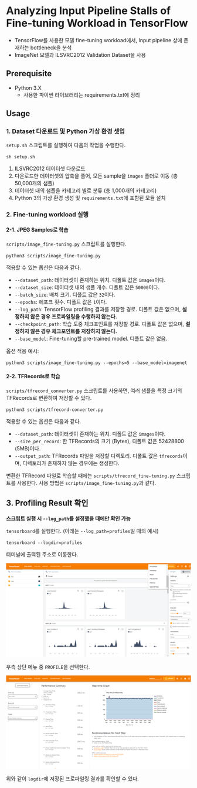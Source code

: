 # Analyzing Input Pipeline Stalls of Fine-tuning Workload in TensorFlow
* TensorFlow를 사용한 모델 fine-tuning workload에서, Input pipeline 상에 존재하는 bottleneck을 분석
* ImageNet 모델과 ILSVRC2012 Validation Dataset을 사용

## Prerequisite
* Python 3.X
  * 사용한 파이썬 라이브러리는 requirements.txt에 정리

## Usage
### 1. Dataset 다운로드 및 Python 가상 환경 셋업
`setup.sh` 스크립트를 실행하여 다음의 작업을 수행한다.

```shell
sh setup.sh
```

1. ILSVRC2012 데이터셋 다운로드
2. 다운로드한 데이터셋의 압축을 풀어, 모든 sample을 `images` 폴더로 이동 (총 50,000개의 샘플)
3. 데이터셋 내의 샘플을 카테고리 별로 분류 (총 1,000개의 카테고리)
4. Python 3의 가상 환경 생성 및 `requirements.txt`에 포함된 모듈 설치

### 2. Fine-tuning workload 실행
#### 2-1. JPEG Samples로 학습
`scripts/image_fine-tuning.py` 스크립트를 실행한다.

```shell
python3 scripts/image_fine-tuning.py
```

적용할 수 있는 옵션은 다음과 같다.
* `--dataset_path`: 데이터셋이 존재하는 위치. 디폴트 값은 `images`이다.
* `--dataset_size`: 데이터셋 내의 샘플 개수. 디폴트 값은 `50000`이다.
* `--batch_size`: 배치 크기. 디폴트 값은 `32`이다.
* `--epochs`: 에포크 횟수. 디폴트 값은 `1`이다.
* `--log_path`: TensorFlow profiling 결과를 저장할 경로. 디폴트 값은 없으며, **설정하지 않은 경우 프로파일링을 수행하지 않는다.**
* `--checkpoint_path`: 학습 도중 체크포인트를 저장할 경로. 디폴트 값은 없으며, **설정하지 않은 경우 체크포인트를 저장하지 않는다.**
* `--base_model`: Fine-tuning할 pre-trained model. 디폴트 값은 없음.

옵션 적용 예시:
```shell
python3 scripts/image_fine-tuning.py --epochs=5 --base_model=imagenet
```

#### 2-2. TFRecords로 학습
`scripts/tfrecord_converter.py` 스크립트를 사용하면, 여러 샘플을 특정 크기의 TFRecords로 변환하여 저장할 수 있다.

```shell
python3 scripts/tfrecord-converter.py
```

적용할 수 있는 옵션은 다음과 같다.
* `--dataset_path`: 데이터셋이 존재하는 위치. 디폴트 값은 `images`이다.
* `--size_per_record`: 한 TFRecords의 크기 (Bytes), 디폴트 값은 52428800 (5MB)이다.
* `--output_path`: TFRecords 파일을 저장할 디렉토리. 디폴트 값은 `tfrecords`이며, 디렉토리가 존재하지 않는 경우에는 생성한다.

변환한 TFRecord 파일로 학습할 때에는 `scripts/tfrecord_fine-tuning.py` 스크립트를 사용한다. 사용 방법은 `scripts/image_fine-tuning.py`과 같다.

## 3. Profiling Result 확인
**스크립트 실행 시 `--log_path`를 설정했을 때에만 확인 가능**  

`tensorboard`를 실행한다. (아래는 `--log_path=profiles`일  때의 예시)
```shell
tensorboard --logdir=profiles
```

터미널에 출력된 주소로 이동한다.

![screenshot_tensorboard-main](tensorboard_main.png)

우측 상단 메뉴 중 `PROFILE`을 선택한다.

![screenshot_tensorboard-profile](tensorboard_profile.png)

위와 같이 `logdir`에 저장된 프로파일링 결과를 확인할 수 있다.


